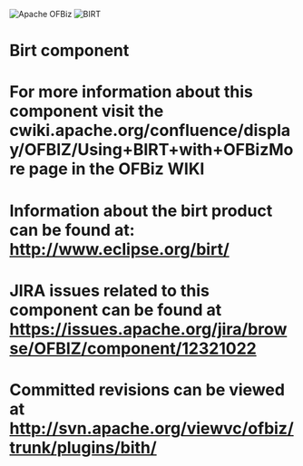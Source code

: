<img src="http://ofbiz.apache.org/images/logo.png" alt="Apache OFBiz" />&nbsp;<img src="http://www.eclipse.org/birt/img/logo/Birt-logo.png" alt="BIRT" />
# Birt component
# For more information about this component visit the cwiki.apache.org/confluence/display/OFBIZ/Using+BIRT+with+OFBizMore page in the OFBiz WIKI
# Information about the birt product can be found at: http://www.eclipse.org/birt/
# JIRA issues related to this component can be found at https://issues.apache.org/jira/browse/OFBIZ/component/12321022
# Committed revisions can be viewed at http://svn.apache.org/viewvc/ofbiz/trunk/plugins/bith/